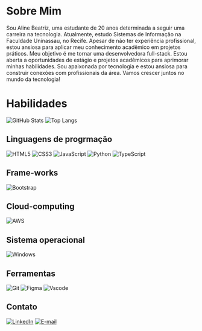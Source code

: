 ### 
# Sobre Mim

 Sou Aline Beatriz, uma estudante de 20 anos determinada a seguir uma carreira na tecnologia. Atualmente, estudo Sistemas de Informação na Faculdade Uninassau, no Recife. Apesar de não ter experiência profissional, estou ansiosa para aplicar meu conhecimento acadêmico em projetos práticos. Meu objetivo é me tornar uma desenvolvedora full-stack. Estou aberta a oportunidades de estágio e projetos acadêmicos para aprimorar minhas habilidades. Sou apaixonada por tecnologia e estou ansiosa para construir conexões com profissionais da área. Vamos crescer juntos no mundo da tecnologia!

# Habilidades

![GitHub Stats](https://github-readme-stats.vercel.app/api?username=Aline875&theme=transparent&bg_color=000&border_color=30A3DC&show_icons=true&icon_color=30A3DC&title_color=E94D5F&text_color=FFF)
![Top Langs](https://github-readme-stats-git-masterrstaa-rickstaa.vercel.app/api/top-langs/?username=Aline875&bg_color=000&border_color=30A3DC&title_color=E94D5F&text_color=FFF)
## Linguagens de progrmação

![HTML5](https://img.shields.io/badge/HTML5-000?style=for-the-badge&logo=html5)
![CSS3](https://img.shields.io/badge/CSS3-000?style=for-the-badge&logo=css3&logoColor=264CE4)
![JavaScript](https://img.shields.io/badge/JavaScript-000?style=for-the-badge&logo=javascript)
![Python](https://img.shields.io/badge/Python-000?style=for-the-badge&logo=python)
![TypeScript](https://img.shields.io/badge/TypeScript-000?style=for-the-badge&logo=typescript&logoColor=blue)

## Frame-works
![Bootstrap](https://img.shields.io/badge/-boostrap-000?style=for-the-badge&logo=bootstrap&labelColor=000)

## Cloud-computing

![AWS](https://img.shields.io/badge/AWS-000.svg?style=for-the-badge&logo=amazon-aws&logoColor=white)

## Sistema operacional

![Windows](https://img.shields.io/badge/Windows-000?style=for-the-badge&logo=windows&logoColor=2CA5E0)

## Ferramentas
![Git](https://img.shields.io/badge/GIT-000?style=for-the-badge&logo=git&logoColor=white)
![Figma](https://img.shields.io/badge/Figma-000?style=for-the-badge&logo=figma&logoColor=figma)
![Vscode](https://img.shields.io/badge/Vscode-000?style=for-the-badge&logo=visual-studio-code&logoColor=white)


## Contato
[![LinkedIn](https://img.shields.io/badge/LinkedIn-000?style=for-the-badge&logo=linkedin&logoColor=0E76A8)](www.linkedin.com/in/aline-beatriz-8543a3177)
[![E-mail](https://img.shields.io/badge/-Email-000?style=for-the-badge&logo=microsoft-outlook&logoColor=007BFF)](mailto:alinebeatriz875@gmail.com)

